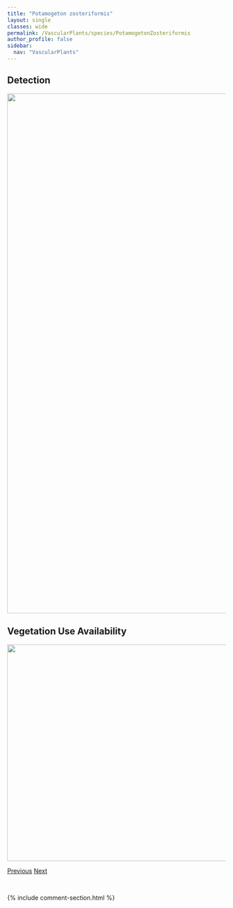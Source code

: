 ```yaml
---
title: "Potamogeton zosteriformis"
layout: single
classes: wide
permalink: /VascularPlants/species/PotamogetonZosteriformis
author_profile: false
sidebar:
  nav: "VascularPlants"
---
```


<h2>Detection</h2>

<a href="https://drive.google.com/uc?export=view&id=1u8daYauM8sG4iomCaQMu61BiSuh3l5Dz">
<img src="https://drive.google.com/uc?export=view&id=1u8daYauM8sG4iomCaQMu61BiSuh3l5Dz" height = "1200" width = "800">
</a>


<h2>Vegetation Use Availability</h2>

<a href="https://drive.google.com/uc?export=view&id=1HoPCrdOwcmkD7Dqu4jEjRo6OARwhC7JT">
<img src="https://drive.google.com/uc?export=view&id=1HoPCrdOwcmkD7Dqu4jEjRo6OARwhC7JT" height = "500" width = "1000">
</a>


<a href="/DevelopmentWebsite/VascularPlants/species/PotamogetonRichardsonii" class="pagination--pager" title="Potamogeton richardsonii">Previous</a> <a href="/DevelopmentWebsite/VascularPlants/species/Potentilla" class="pagination--pager" title="Potentilla">Next</a>

<p>&nbsp;</p>

{% include comment-section.html %}
